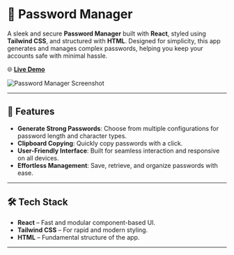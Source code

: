 # 🔐 Password Manager

A sleek and secure **Password Manager** built with **React**, styled using **Tailwind CSS**, and structured with **HTML**. Designed for simplicity, this app generates and manages complex passwords, helping you keep your accounts safe with minimal hassle.

🌐 **[Live Demo](https://mehedi832766.github.io/05passwordGen/)**

![Password Manager Screenshot](https://user-images.githubusercontent.com/your-screenshot.png) <!-- Replace with your actual screenshot URL -->

---

## 🚀 Features

- **Generate Strong Passwords**: Choose from multiple configurations for password length and character types.
- **Clipboard Copying**: Quickly copy passwords with a click.
- **User-Friendly Interface**: Built for seamless interaction and responsive on all devices.
- **Effortless Management**: Save, retrieve, and organize passwords with ease.

---

## 🛠️ Tech Stack

- **React** – Fast and modular component-based UI.
- **Tailwind CSS** – For rapid and modern styling.
- **HTML** – Fundamental structure of the app.

---
